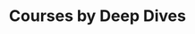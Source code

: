 ---
title: "Courses by Deep Dives"
draft: false
# page title background image
bg_image: ""
# meta description
description : "People say training with Nordcloud is like having a compass for their cloud journey. From basics to advanced development techniques, coaching and mentoring – we help you and your colleagues work at the cutting edge."
---